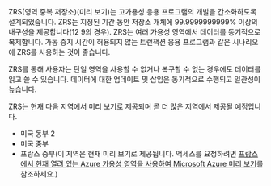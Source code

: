 ZRS(영역 중복 저장소)(미리 보기)는 고가용성 응용 프로그램의 개발을 간소화하도록 설계되었습니다. ZRS는 지정된 기간 동안 저장소 개체에 99.9999999999% 이상의 내구성을 제공합니다(12 9의 경우). ZRS는 여러 가용성 영역에서 데이터를 동기적으로 복제합니다. 가동 중지 시간이 허용되지 않는 트랜잭션 응용 프로그램과 같은 시나리오에 ZRS를 사용하는 것이 좋습니다.

ZRS를 통해 사용자는 단일 영역을 사용할 수 없거나 복구할 수 없는 경우에도 데이터를 읽고 쓸 수 있습니다. 데이터에 대한 업데이트 및 삽입은 동기적으로 수행되고 일관성이 높습니다.   

ZRS는 현재 다음 지역에서 미리 보기로 제공되며 곧 더 많은 지역에서 제공될 예정입니다.

- 미국 동부 2 
- 미국 중부 
- 프랑스 중부(이 지역은 현재 미리 보기로 제공됩니다. 액세스를 요청하려면 [프랑스에서 현재 열려 있는 Azure 가용성 영역을 사용하여 Microsoft Azure 미리 보기](https://azure.microsoft.com/blog/microsoft-azure-preview-with-azure-availability-zones-now-open-in-france)를 참조하세요.)